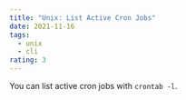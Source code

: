 ```yaml
---
title: "Unix: List Active Cron Jobs"
date: 2021-11-16
tags:
  - unix
  - cli
rating: 3
---
```


You can list active cron jobs with `crontab -l`.
